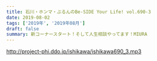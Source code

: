 ```yaml
---
title: 石川・ホンマ・ぶるんのBe-SIDE Your Life! vol.690-3
date: 2019-08-02
tags: ['2019年', '2019年08月']
draft: false
summary: 新コーナースタート！そして人生相談やってます！MIURA
---
```


http://project-phi.ddo.jp/ishikawa/ishikawa690_3.mp3
